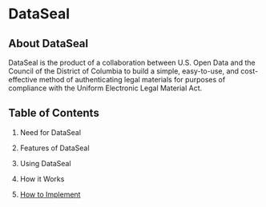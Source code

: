 # DataSeal

## About DataSeal

DataSeal is the product of a collaboration between U.S. Open Data and the Council of the District of Columbia to build a simple, easy-to-use, and cost-effective method of authenticating legal materials for purposes of compliance with the Uniform Electronic Legal Material Act.

## Table of Contents

1. Need for DataSeal

2. Features of DataSeal

3. Using DataSeal

4. How it Works

5. [How to Implement](implementing)